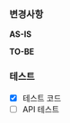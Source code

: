 ### 변경사항
<!-- 이 PR에서 어떤점들이 변경되었는지 기술해주세요. 가급적이면 as-is, to-be를 활용해서 작성해주세요.  -->

**AS-IS**


**TO-BE**


### 테스트
<!-- 본 변경사항이 테스트가 되었는지 기술해주세요 --> 
- [x] 테스트 코드
- [ ] API 테스트 
